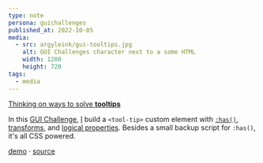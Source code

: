 ```yaml
---
type: note
persona: guichallenges
published_at: 2022-10-05
media:
  - src: argyleink/gui-tooltips.jpg
    alt: GUI Challenges character next to a some HTML
    width: 1280
    height: 720
tags: 
  - media
---
```


[Thinking on ways to solve **tooltips**](https://www.youtube.com/watch?v=Y5EIC_UyPME&list=PLNYkxOF6rcIAaV1wwI9540OC_3XoIzMjQ)  

In this [GUI Challenge](https://goo.gle/GUIchallenges), 
[I](https://www.youtube.com/channel/UCBGr3ZMcV5jke40_Wrv3fNA) 
build a `<tool-tip>` custom element with 
[`:has()`](https://developer.mozilla.org/en-US/docs/Web/CSS/:has), 
[transforms](https://developer.mozilla.org/en-US/docs/Web/CSS/transform), 
and [logical properties](https://developer.mozilla.org/en-US/docs/Web/CSS/CSS_Logical_Properties). 
Besides a small backup script for `:has()`, it's all CSS powered. 

[demo](https://gui-challenges.web.app/tooltips/dist/) · 
[source](https://github.com/argyleink/gui-challenges)